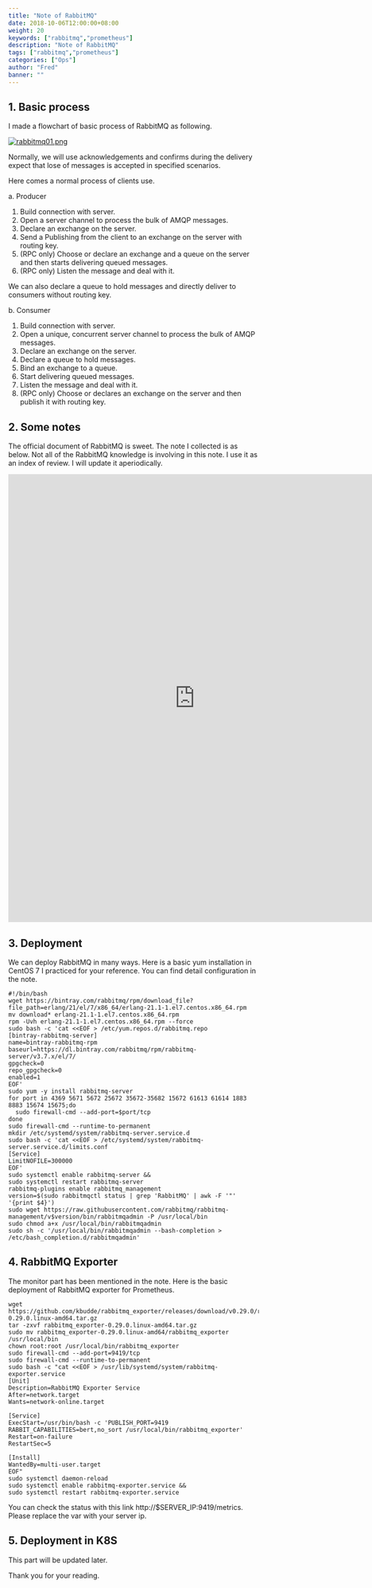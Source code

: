 ```yaml
---
title: "Note of RabbitMQ"
date: 2018-10-06T12:00:00+08:00
weight: 20
keywords: ["rabbitmq","prometheus"]
description: "Note of RabbitMQ"
tags: ["rabbitmq","prometheus"]
categories: ["Ops"]
author: "Fred"
banner: ""
---
```


## 1. Basic process

I made a flowchart of basic process of RabbitMQ as following.

[![rabbitmq01.png](https://i.postimg.cc/CK4NwBXd/rabbitmq01.png)](https://postimg.cc/Y4hg39pw)

Normally, we will use acknowledgements and confirms during the delivery expect that lose of messages is accepted in specified scenarios.

Here comes a normal process of clients use.

a. Producer

1. Build connection with server.
2. Open a server channel to process the bulk of AMQP messages.
3. Declare an exchange on the server.
4. Send a Publishing from the client to an exchange on the server with routing key.
5. (RPC only) Choose or declare an exchange and a queue on the server and then starts delivering queued messages.
6. (RPC only) Listen the message and deal with it.

We can also declare a queue to hold messages and directly deliver to consumers without routing key.

b. Consumer

1. Build connection with server.
2. Open a unique, concurrent server channel to process the bulk of AMQP
messages.
3. Declare an exchange on the server.
4. Declare a queue to hold messages.
5. Bind an exchange to a queue.
6. Start delivering queued messages.
7. Listen the message and deal with it.
8. (RPC only) Choose or declares an exchange on the server and then publish it with routing key.

## 2. Some notes

The official document of RabbitMQ is sweet. The note I collected is as below. Not all of the RabbitMQ knowledge is involving in this note. I use it as an index of review. I will update it aperiodically.

<iframe src='https://www.xmind.net/embed/feRy/' width='750px' height='900px' frameborder='0' scrolling='no' allowfullscreen="true"></iframe>

## 3. Deployment

We can deploy RabbitMQ in many ways. Here is a basic yum installation in CentOS 7 I practiced for your reference. You can find detail configuration in the note.

```
#!/bin/bash
wget https://bintray.com/rabbitmq/rpm/download_file?file_path=erlang/21/el/7/x86_64/erlang-21.1-1.el7.centos.x86_64.rpm
mv download* erlang-21.1-1.el7.centos.x86_64.rpm
rpm -Uvh erlang-21.1-1.el7.centos.x86_64.rpm --force
sudo bash -c 'cat <<EOF > /etc/yum.repos.d/rabbitmq.repo
[bintray-rabbitmq-server]
name=bintray-rabbitmq-rpm
baseurl=https://dl.bintray.com/rabbitmq/rpm/rabbitmq-server/v3.7.x/el/7/
gpgcheck=0
repo_gpgcheck=0
enabled=1
EOF'
sudo yum -y install rabbitmq-server
for port in 4369 5671 5672 25672 35672-35682 15672 61613 61614 1883 8883 15674 15675;do
  sudo firewall-cmd --add-port=$port/tcp
done
sudo firewall-cmd --runtime-to-permanent
mkdir /etc/systemd/system/rabbitmq-server.service.d
sudo bash -c 'cat <<EOF > /etc/systemd/system/rabbitmq-server.service.d/limits.conf
[Service]
LimitNOFILE=300000
EOF'
sudo systemctl enable rabbitmq-server &&
sudo systemctl restart rabbitmq-server
rabbitmq-plugins enable rabbitmq_management
version=$(sudo rabbitmqctl status | grep 'RabbitMQ' | awk -F '"' '{print $4}')
sudo wget https://raw.githubusercontent.com/rabbitmq/rabbitmq-management/v$version/bin/rabbitmqadmin -P /usr/local/bin
sudo chmod a+x /usr/local/bin/rabbitmqadmin
sudo sh -c '/usr/local/bin/rabbitmqadmin --bash-completion > /etc/bash_completion.d/rabbitmqadmin'
```

## 4. RabbitMQ Exporter

The monitor part has been mentioned in the note. Here is the basic deployment of RabbitMQ exporter for Prometheus.

```
wget https://github.com/kbudde/rabbitmq_exporter/releases/download/v0.29.0/rabbitmq_exporter-0.29.0.linux-amd64.tar.gz
tar -zxvf rabbitmq_exporter-0.29.0.linux-amd64.tar.gz
sudo mv rabbitmq_exporter-0.29.0.linux-amd64/rabbitmq_exporter /usr/local/bin
chown root:root /usr/local/bin/rabbitmq_exporter
sudo firewall-cmd --add-port=9419/tcp
sudo firewall-cmd --runtime-to-permanent
sudo bash -c "cat <<EOF > /usr/lib/systemd/system/rabbitmq-exporter.service
[Unit]
Description=RabbitMQ Exporter Service
After=network.target
Wants=network-online.target

[Service]
ExecStart=/usr/bin/bash -c 'PUBLISH_PORT=9419 RABBIT_CAPABILITIES=bert,no_sort /usr/local/bin/rabbitmq_exporter'
Restart=on-failure
RestartSec=5

[Install]
WantedBy=multi-user.target
EOF"
sudo systemctl daemon-reload
sudo systemctl enable rabbitmq-exporter.service &&
sudo systemctl restart rabbitmq-exporter.service
```

You can check the status with this link http://$SERVER_IP:9419/metrics. Please replace the var with your server ip.

## 5. Deployment in K8S

This part will be updated later.

Thank you for your reading.
